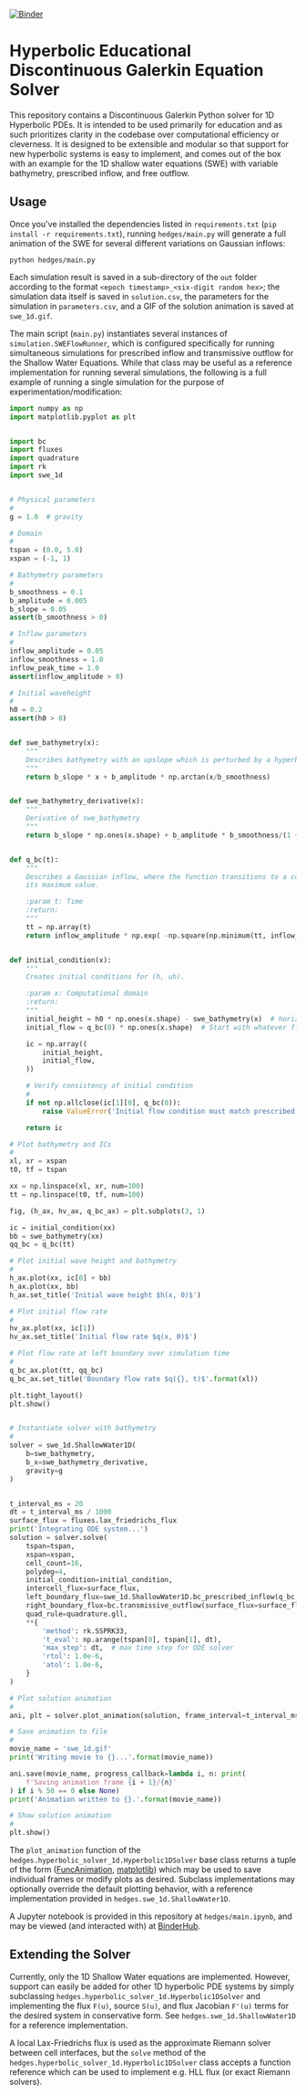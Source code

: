 [![Binder](https://mybinder.org/badge_logo.svg)](https://mybinder.org/v2/gh/schrodingersket/hedges/HEAD?urlpath=notebooks%2Fhedges%2Fmain.ipynb)

# Hyperbolic Educational Discontinuous Galerkin Equation Solver

This repository contains a Discontinuous Galerkin Python solver for 1D Hyperbolic PDEs. It is 
intended to be used primarily for education and as such prioritizes clarity in the codebase over
computational efficiency or cleverness. It is designed to be extensible and modular so that support
for new hyperbolic systems is easy to implement, and comes out of the box with an example for
the 1D shallow water equations (SWE) with variable bathymetry, prescribed inflow, and free outflow.

## Usage

Once you've installed the dependencies listed in `requirements.txt` 
(`pip install -r requirements.txt`), running `hedges/main.py` will generate a full 
animation of the SWE for several different variations on Gaussian inflows:

```python hedges/main.py```

Each simulation result is saved in a sub-directory of the `out` folder according to the format
`<epoch timestamp>_<six-digit random hex>`; the simulation data itself is saved in `solution.csv`,
the parameters for the simulation in `parameters.csv`, and a GIF of the solution animation is
saved at `swe_1d.gif`.

The main script (`main.py`) instantiates several instances of `simulation.SWEFlowRunner`, which is
configured specifically for running simultaneous simulations for prescribed inflow and transmissive 
outflow for the Shallow Water Equations. While that class may be useful as a reference 
implementation for running several simulations, the following is a full example of 
running a single simulation for the purpose of experimentation/modification:

```python
import numpy as np
import matplotlib.pyplot as plt


import bc
import fluxes
import quadrature
import rk
import swe_1d


# Physical parameters
#
g = 1.0  # gravity

# Domain
#
tspan = (0.0, 5.0)
xspan = (-1, 1)

# Bathymetry parameters
#
b_smoothness = 0.1
b_amplitude = 0.005
b_slope = 0.05
assert(b_smoothness > 0)

# Inflow parameters
#
inflow_amplitude = 0.05
inflow_smoothness = 1.0
inflow_peak_time = 1.0
assert(inflow_amplitude > 0)

# Initial waveheight
#
h0 = 0.2
assert(h0 > 0)


def swe_bathymetry(x):
    """
    Describes bathymetry with an upslope which is perturbed by a hyperbolic tangent function.
    """
    return b_slope * x + b_amplitude * np.arctan(x/b_smoothness)


def swe_bathymetry_derivative(x):
    """
    Derivative of swe_bathymetry
    """
    return b_slope * np.ones(x.shape) + b_amplitude * b_smoothness/(1 + np.square(b_smoothness*x)) * np.exp(-np.square(b_smoothness*x))


def q_bc(t):
    """
    Describes a Gaussian inflow, where the function transitions to a constant value upon attaining
    its maximum value.

    :param t: Time
    :return:
    """
    tt = np.array(t)
    return inflow_amplitude * np.exp( -np.square(np.minimum(tt, inflow_peak_time * np.ones(tt.shape)) - inflow_peak_time) / (2 * np.square(inflow_smoothness)) )


def initial_condition(x):
    """
    Creates initial conditions for (h, uh).

    :param x: Computational domain
    :return:
    """
    initial_height = h0 * np.ones(x.shape) - swe_bathymetry(x)  # horizontal water surface
    initial_flow = q_bc(0) * np.ones(x.shape)  # Start with whatever flow is prescribed by our inflow BC

    ic = np.array((
        initial_height,
        initial_flow,
    ))

    # Verify consistency of initial condition
    #
    if not np.allclose(ic[1][0], q_bc(0)):
        raise ValueError('Initial flow condition must match prescribed inflow.')

    return ic

# Plot bathymetry and ICs
#
xl, xr = xspan
t0, tf = tspan

xx = np.linspace(xl, xr, num=100)
tt = np.linspace(t0, tf, num=100)

fig, (h_ax, hv_ax, q_bc_ax) = plt.subplots(3, 1)

ic = initial_condition(xx)
bb = swe_bathymetry(xx)
qq_bc = q_bc(tt)

# Plot initial wave height and bathymetry
#
h_ax.plot(xx, ic[0] + bb)
h_ax.plot(xx, bb)
h_ax.set_title('Initial wave height $h(x, 0)$')

# Plot initial flow rate
#
hv_ax.plot(xx, ic[1])
hv_ax.set_title('Initial flow rate $q(x, 0)$')

# Plot flow rate at left boundary over simulation time
#
q_bc_ax.plot(tt, qq_bc)
q_bc_ax.set_title('Boundary flow rate $q({}, t)$'.format(xl))

plt.tight_layout()
plt.show()


# Instantiate solver with bathymetry
#
solver = swe_1d.ShallowWater1D(
    b=swe_bathymetry,
    b_x=swe_bathymetry_derivative,
    gravity=g
)


t_interval_ms = 20
dt = t_interval_ms / 1000
surface_flux = fluxes.lax_friedrichs_flux
print('Integrating ODE system...')
solution = solver.solve(
    tspan=tspan,
    xspan=xspan,
    cell_count=16,
    polydeg=4,
    initial_condition=initial_condition,
    intercell_flux=surface_flux,
    left_boundary_flux=swe_1d.ShallowWater1D.bc_prescribed_inflow(q_bc, gravity=g, surface_flux=surface_flux),
    right_boundary_flux=bc.transmissive_outflow(surface_flux=surface_flux),
    quad_rule=quadrature.gll,
    **{
        'method': rk.SSPRK33,
        't_eval': np.arange(tspan[0], tspan[1], dt),
        'max_step': dt,  # max time step for ODE solver
        'rtol': 1.0e-6,
        'atol': 1.0e-6,
    }
)

# Plot solution animation
#
ani, plt = solver.plot_animation(solution, frame_interval=t_interval_ms)

# Save animation to file
#
movie_name = 'swe_1d.gif'
print('Writing movie to {}...'.format(movie_name))

ani.save(movie_name, progress_callback=lambda i, n: print(
    f'Saving animation frame {i + 1}/{n}'
) if i % 50 == 0 else None)
print('Animation written to {}.'.format(movie_name))

# Show solution animation
#
plt.show()
```

The `plot_animation` function of the `hedges.hyperbolic_solver_1d.Hyperbolic1DSolver` base class returns 
a tuple of the form 
([FuncAnimation](https://matplotlib.org/3.5.1/api/_as_gen/matplotlib.animation.FuncAnimation.html), 
[matplotlib](https://matplotlib.org/3.5.1/api/matplotlib_configuration_api.html#matplotlib)) which 
may be used to save individual frames or modify plots as desired. Subclass implementations may 
optionally override the default plotting behavior, with a reference implementation provided in 
`hedges.swe_1d.ShallowWater1D`.

A Jupyter notebook is provided in this repository at `hedges/main.ipynb`, and may be viewed (and
interacted with) at 
[BinderHub](https://mybinder.org/v2/gh/schrodingersket/hedges/HEAD?urlpath=notebooks%2Fhedges%2Fmain.ipynb).

## Extending the Solver

Currently, only the 1D Shallow Water equations are implemented. However, support can easily be added
for other 1D hyperbolic PDE systems by simply subclassing `hedges.hyperbolic_solver_1d.Hyperbolic1DSolver`
and implementing the flux `F(u)`, source `S(u)`, and flux Jacobian `F'(u)` terms for the desired 
system in conservative form. See `hedges.swe_1d.ShallowWater1D` for a reference implementation.

A local Lax-Friedrichs flux is used as the approximate Riemann solver between cell 
interfaces, but the `solve` method of the `hedges.hyperbolic_solver_1d.Hyperbolic1DSolver` class accepts
a function reference which can be used to implement e.g. HLL flux (or exact Riemann solvers).
